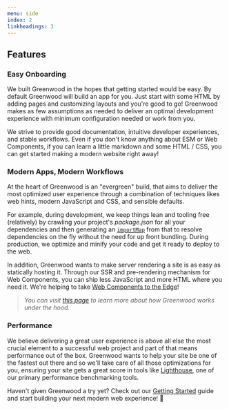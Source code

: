 ```yaml
---
menu: side
index: 2
linkheadings: 3
---
```


## Features

### Easy Onboarding
We built Greenwood in the hopes that getting started would be easy.  By default Greenwood will build an app for you.  Just start with some HTML by adding pages and customizing layouts and you're good to go!  Greenwood makes as few assumptions as needed to deliver an optimal development experience with minimum configuration needed or work from you.

We strive to provide good documentation, intuitive developer experiences, and stable workflows.  Even if you don't know anything about ESM or Web Components, if you can learn a little markdown and some HTML / CSS, you can get started making a modern website right away!


### Modern Apps, Modern Workflows
At the heart of Greenwood is an "evergreen" build, that aims to deliver the most optimized user experience through a combination of techniques likes web hints, modern JavaScript and CSS, and sensible defaults.

For example, during development, we keep things lean and tooling free (relatively) by crawling your project's _package.json_ for all your dependencies and then generating an [`importMap`](https://github.com/WICG/import-maps) from that to resolve dependencies on the fly without the need for up front bundling. During production, we optimize and minify your code and get it ready to deploy to the web.

In addition, Greenwood wants to make server rendering a site is as easy as statically hosting it.  Through our SSR and pre-rendering mechanism for Web Components, you can ship less JavaScript and more HTML where you need it.  We're helping to take [Web Components to the Edge](https://github.com/thescientist13/web-components-at-the-edge)!

> _You can visit [this page](/about/how-it-works/) to learn more about how Greenwood works under the hood._

### Performance
We believe delivering a great user experience is above all else the most crucial element to a successful web project and part of that means performance out of the box.  Greenwood wants to help your site be one of the fastest out there and so we'll take care of all those optimizations for you, ensuring your site gets a great score in tools like [Lighthouse](https://developers.google.com/web/tools/lighthouse/), one of our primary performance benchmarking tools.

Haven't given Greenwood a try yet?  Check out our [Getting Started](/getting-started/) guide and start building your next modern web experience!  💯